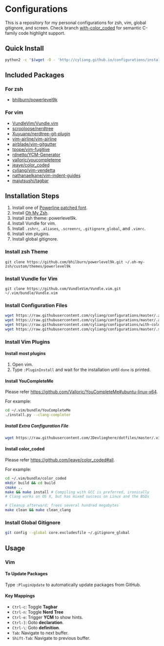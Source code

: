 # Configurations
This is a repository for my personal configurations for zsh, vim, global gitignore, and screen.
Check branch [with-color_coded](//github.com/cyliang/configurations/tree/with-color_coded) for semantic C-family code highlight support.

## Quick Install
```sh
python2 -c "$(wget -O - 'http://cyliang.github.io/configurations/install.py')"
```

## Included Packages
### For zsh
- [bhilburn/powerlevel9k](//github.com/bhilburn/powerlevel9k)

### For vim
- [VundleVim/Vundle.vim](//github.com/VundleVim/Vundle.vim)
- [scrooloose/nerdtree](//github.com/scrooloose/nerdtree)
- [Xuyuanp/nerdtree-git-plugin](//github.com/Xuyuanp/nerdtree-git-plugin)
- [vim-airline/vim-airline](//github.com/vim-airline/vim-airline)
- [airblade/vim-gitgutter](//github.com/airblade/vim-gitgutter)
- [tpope/vim-fugitive](//github.com/tpope/vim-fugitive)
- [rdnetto/YCM-Generator](//github.com/rdnetto/YCM-Generator)
- [valloric/youcompleteme](//github.com/valloric/youcompleteme)
- [jeaye/color_coded](//github.com/jeaye/color_coded)
- [cyliang/vim-vendetta](//github.com/cyliang/vim-vendetta)
- [nathanaelkane/vim-indent-guides](//github.com/nathanaelkane/vim-indent-guides)
- [majutsushi/tagbar](//github.com/majutsushi/tagbar)

## Installation Steps
1. Install one of [Powerline patched font](//github.com/powerline/fonts).
2. Install [Oh My Zsh][oh-my-zsh].
3. Install zsh theme: powerlevel9k.
4. Install Vundle for vim.
5. Install `.zshrc`, `.aliases`, `.screenrc`, `.gitignore_global`, and `.vimrc`.
6. Install vim plugins.
7. Install global gitignore.

### Install zsh Theme
```
git clone https://github.com/bhilburn/powerlevel9k.git ~/.oh-my-zsh/custom/themes/powerlevel9k
```

### Install Vundle for Vim
```
git clone https://github.com/VundleVim/Vundle.vim.git ~/.vim/bundle/Vundle.vim
```

### Install Configuration Files
```sh
wget https://raw.githubusercontent.com/cyliang/configurations/master/.zshrc -O ~/.zshrc
wget https://raw.githubusercontent.com/cyliang/configurations/master/.aliases -O ~/.aliases
wget https://raw.githubusercontent.com/cyliang/configurations/with-color_coded/.vimrc -O ~/.vimrc
wget https://raw.githubusercontent.com/cyliang/configurations/master/.screenrc -O ~/.screenrc
```

### Install Vim Plugins
#### Install most plugins
1. Open vim.
2. Type `:PluginInstall` and wait for the installation until `done` is printed.

#### Install YouCompleteMe
Please refer https://github.com/Valloric/YouCompleteMe#ubuntu-linux-x64.

For example:
```sh
cd ~/.vim/bundle/YouCompleteMe
./install.py --clang-completer
```

##### Install Extra Configuration File
```sh
wget https://raw.githubusercontent.com/JDevlieghere/dotfiles/master/.vim/.ycm_extra_conf.py -O ~/.vim/.ycm_extra_conf.py
```

#### Install color_coded
Please refer https://github.com/jeaye/color_coded#all.

For example:
```sh
cd ~/.vim/bundle/color_coded
mkdir build && cd build
cmake ..
make && make install # Compiling with GCC is preferred, ironically
# Clang works on OS X, but has mixed success on Linux and the BSDs

# Cleanup afterward; frees several hundred megabytes
make clean && make clean_clang
```

### Install Global Gitignore
```sh
git config --global core.excludesfile ~/.gitignore_global
```

## Usage
### Vim
#### To Update Packages
Type `:PluginUpdate` to automatically update packages from GitHub.

#### Key Mappings
- `Ctrl-c`: Toggle **Tagbar**
- `Ctrl-n`: Toggle **Nerd Tree**
- `Ctrl-e`: Trigger **YCM** to show hints.
- `Ctrl-]`: Goto **declaration**.
- `Ctrl-\`: Goto **definition**.
- `Tab`: Navigate to next buffer.
- `Shift-Tab`: Navigate to previous buffer.

[oh-my-zsh]: http://ohmyz.sh/
[vim]: https://github.com/vim/vim
